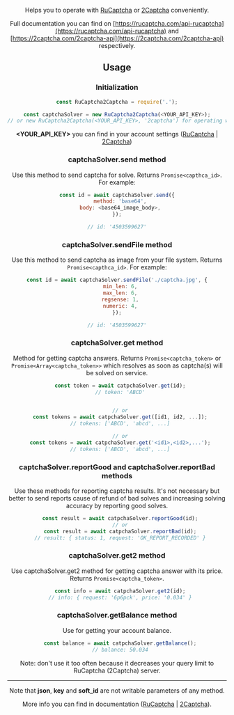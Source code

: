 <header>

Helps you to operate with [RuCaptcha](https://rucaptcha.com) or [2Captcha](https://2captcha.com) conveniently.

Full documentation you can find on [https://rucaptcha.com/api-rucaptcha](https://rucaptcha.com/api-rucaptcha) and [https://2captcha.com/2captcha-api](https://2captcha.com/2captcha-api) respectively.

<installation>

## Usage
### Initialization
```js
const RuCaptcha2Captcha = require('.');

const captchaSolver = new RuCaptcha2Captcha(<YOUR_API_KEY>);
// or new RuCaptcha2Captcha(<YOUR_API_KEY>, '2captcha') for operating with 2Captcha.com

```
**<YOUR_API_KEY>** you can find in your account settings ([RuCaptcha](https://rucaptcha.com/setting) | [2Captcha](https://2captcha.com/setting))

### captchaSolver.send method

Use this method to send captcha for solve. Returns `Promise<capthca_id>`. For example:
```js
const id = await captchaSolver.send({
  method: 'base64',
  body: <base64_image_body>,
});

// id: '4503599627'
```

### captchaSolver.sendFile method

Use this method to send captcha as image from your file system. Returns `Promise<capthca_id>`. For example:
```js
const id = await captchaSolver.sendFile('./captcha.jpg', {
  min_len: 6,
  max_len: 6,
  regsense: 1,
  numeric: 4,
});

// id: '4503599627'
```

### captchaSolver.get method

Method for getting captcha answers. Returns `Promise<captcha_token>` or `Promise<Array<captcha_token>>` which resolves as soon as captcha(s) will be solved on service.
```js
  const token = await catpchaSolver.get(id);
  // token: 'ABCD'


  // or
  const tokens = await catpchaSolver.get([id1, id2, ...]);
  // tokens: ['ABCD', 'abcd', ...]

  // or
  const tokens = await catpchaSolver.get('<id1>,<id2>,...');
  // tokens: ['ABCD', 'abcd', ...]
```

### captchaSolver.reportGood and captchaSolver.reportBad methods

Use these methods for reporting captcha results. It's not necessary but better to send reports cause of refund of bad solves and increasing solving accuracy by reporting good solves.
```js
  const result = await catpchaSolver.reportGood(id);
  // or
  const result = await catpchaSolver.reportBad(id);
  // result: { status: 1, request: 'OK_REPORT_RECORDED' }
```

### captchaSolver.get2 method

Use captchaSolver.get2 method for getting captcha answer with its price. Returns `Promise<captcha_token>`.
```js
  const info = await catpchaSolver.get2(id);
  // info: { request: '6p6pck', price: '0.034' }
```

### captchaSolver.getBalance method

Use for getting your account balance.
```js
  const balance = await catpchaSolver.getBalance();
  // balance: 50.034
```
Note: don't use it too often because it decreases your query limit to RuCaptcha (2Captcha) server.

---

Note that **json**, **key** and **soft_id** are not writable parameters of any method.

More info you can find in documentation ([RuCaptcha](https://rucaptcha.com/api-rucaptcha) | [2Captcha](https://2captcha.com/2captcha-api)).

<noTesting>

<suggestions>
